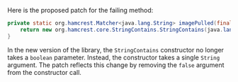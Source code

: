 Here is the proposed patch for the failing method:

```java
private static org.hamcrest.Matcher<java.lang.String> imagePulled(final java.lang.String image) {
    return new org.hamcrest.core.StringContains.StringContains(java.lang.String.format("Status: Downloaded newer image for %s", image));
}
```
In the new version of the library, the `StringContains` constructor no longer takes a `boolean` parameter. Instead, the constructor takes a single `String` argument. The patch reflects this change by removing the `false` argument from the constructor call.